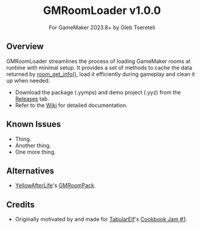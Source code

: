 <h1 align="center">GMRoomLoader v1.0.0</h1>
<p align="center">For GameMaker 2023.8+ by Gleb Tsereteli</p>

## Overview
GMRoomLoader streamlines the process of loading GameMaker rooms at runtime with minimal setup. It provides a set of methods to cache the data returned by [room_get_info()](https://manual.gamemaker.io/monthly/en/GameMaker_Language/GML_Reference/Asset_Management/Rooms/room_get_info.htm), load it efficiently during gameplay and clean it up when needed.
* Download the package (.yymps) and demo project (.yyz) from the [Releases](https://github.com/glebtsereteli/GMRoomLoader/releases) tab.
* Refer to the [Wiki](https://youtu.be/hvL1339luv0?si=V5h979LwTKAaKErY) for detailed documentation.

## Known Issues
- Thing.
- Another thing.
- One more thing.

## Alternatives
- [YellowAfterLife](https://github.com/YellowAfterlife)'s [GMRoomPack](https://yellowafterlife.itch.io/gmroompack).

## Credits
- Originally motivated by and made for [TabularElf](https://github.com/tabularelf)'s [Cookbook Jam #1](https://itch.io/jam/cookbook-jam-1).

